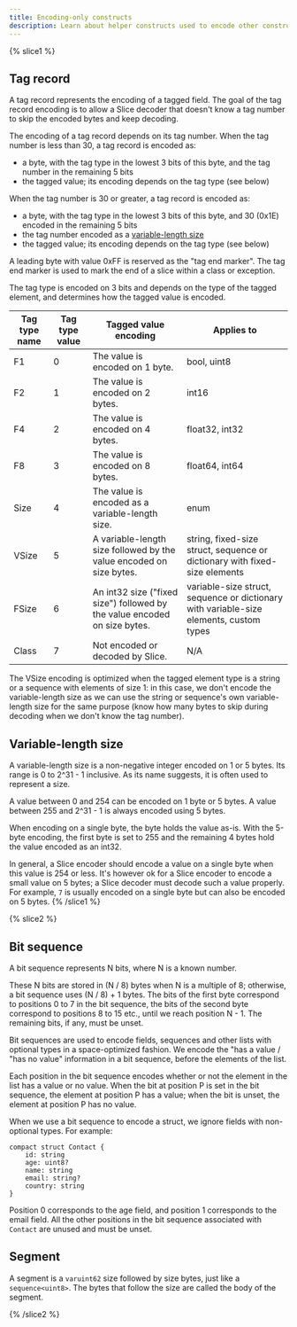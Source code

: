 ```yaml
---
title: Encoding-only constructs
description: Learn about helper constructs used to encode other constructs.
---
```


{% slice1 %}

## Tag record

A tag record represents the encoding of a tagged field. The goal of the tag record encoding is to allow a Slice decoder
that doesn't know a tag number to skip the encoded bytes and keep decoding.

The encoding of a tag record depends on its tag number. When the tag number is less than 30, a tag record is encoded as:

- a byte, with the tag type in the lowest 3 bits of this byte, and the tag number in the remaining 5 bits
- the tagged value; its encoding depends on the tag type (see below)

When the tag number is 30 or greater, a tag record is encoded as:

- a byte, with the tag type in the lowest 3 bits of this byte, and 30 (0x1E) encoded in the remaining 5 bits
- the tag number encoded as a [variable-length size](#variable-length-size)
- the tagged value; its encoding depends on the tag type (see below)

A leading byte with value 0xFF is reserved as the "tag end marker". The tag end marker is used to mark the end of a
slice within a class or exception.

The tag type is encoded on 3 bits and depends on the type of the tagged element, and determines how the tagged value is
encoded.

| Tag type name | Tag type value | Tagged value encoding                                                     | Applies to                                                                             |
| ------------- | -------------- | ------------------------------------------------------------------------- | ---------------------------------------------------------------------------------------|
| F1            | 0              | The value is encoded on 1 byte.                                           | bool, uint8                                                                            |
| F2            | 1              | The value is encoded on 2 bytes.                                          | int16                                                                                  |
| F4            | 2              | The value is encoded on 4 bytes.                                          | float32, int32                                                                         |
| F8            | 3              | The value is encoded on 8 bytes.                                          | float64, int64                                                                         |
| Size          | 4              | The value is encoded as a variable-length size.                           | enum                                                                                   |
| VSize         | 5              | A variable-length size followed by the value encoded on size bytes.       | string, fixed-size struct, sequence or dictionary with fixed-size elements             |
| FSize         | 6              | An int32 size ("fixed size") followed by the value encoded on size bytes. | variable-size struct, sequence or dictionary with variable-size elements, custom types |
| Class         | 7              | Not encoded or decoded by Slice.                                          | N/A                                                                                    |

The VSize encoding is optimized when the tagged element type is a string or a sequence with elements of size 1: in this
case, we don't encode the variable-length size as we can use the string or sequence's own variable-length size for the
same purpose (know how many bytes to skip during decoding when we don't know the tag number).

## Variable-length size

A variable-length size is a non-negative integer encoded on 1 or 5 bytes. Its range is 0 to 2^31 - 1 inclusive. As its
name suggests, it is often used to represent a size.

A value between 0 and 254 can be encoded on 1 byte or 5 bytes. A value between 255 and 2^31 - 1 is always encoded using
5 bytes.

When encoding on a single byte, the byte holds the value as-is. With the 5-byte encoding, the first byte is set to 255
and the remaining 4 bytes hold the value encoded as an int32.

In general, a Slice encoder should encode a value on a single byte when this value is 254 or less. It's however ok for
a Slice encoder to encode a small value on 5 bytes; a Slice decoder must decode such a value properly. For example, `7`
is usually encoded on a single byte but can also be encoded on 5 bytes.
{% /slice1 %}

{% slice2 %}

## Bit sequence

A bit sequence represents N bits, where N is a known number.

These N bits are stored in (N / 8) bytes when N is a multiple of 8; otherwise, a bit sequence uses (N / 8) + 1 bytes.
The bits of the first byte correspond to positions 0 to 7 in the bit sequence, the bits of the second byte correspond to
positions 8 to 15 etc., until we reach position N - 1. The remaining bits, if any, must be unset.

Bit sequences are used to encode fields, sequences and other lists with optional types in a space-optimized fashion. We
encode the "has a value / "has no value" information in a bit sequence, before the elements of the list.

Each position in the bit sequence encodes whether or not the element in the list has a value or no value. When the bit
at position P is set in the bit sequence, the element at position P has a value; when the bit is unset, the element at
position P has no value.

When we use a bit sequence to encode a struct, we ignore fields with non-optional types. For example:

```slice
compact struct Contact {
    id: string
    age: uint8?
    name: string
    email: string?
    country: string
}
```

Position 0 corresponds to the age field, and position 1 corresponds to the email field. All the other positions in the
bit sequence associated with `Contact` are unused and must be unset.

## Segment

A segment is a `varuint62` size followed by size bytes, just like a `sequence<uint8>`. The bytes that follow the size
are called the body of the segment.

{% /slice2 %}
